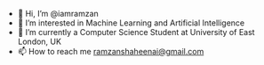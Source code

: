 - 👋 Hi, I’m @iamramzan
- 👀 I’m interested in Machine Learning and Artificial Intelligence
- 🌱 I’m currently a Computer Science Student at University of East London, UK
- 📫 How to reach me ramzanshaheenai@gmail.com

<!--
**iamramzan/iamramzan** is a ✨ _special_ ✨ repository because its `README.md` (this file) appears on your GitHub profile.

Here are some ideas to get you started:

- 🔭 I’m currently working on ...
- 🌱 I’m currently learning ...
- 👯 I’m looking to collaborate on ...
- 🤔 I’m looking for help with ...
- 💬 Ask me about ...
- 📫 How to reach me: ...
- 😄 Pronouns: ...
- ⚡ Fun fact: ...
-->
